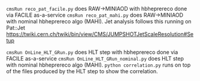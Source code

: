 
`cmsRun reco_pat_facile.py` does RAW->MINIAOD with hbheprereco done via FACILE as-a-service
`cmsRun reco_pat_mahi.py` does RAW->MINIAOD with nominal hbheprereco algo (MAHI).
Jet analysis follows this running on Pat::Jet https://twiki.cern.ch/twiki/bin/view/CMS/JUMPSHOTJetScaleResolution#Setup

`cmsRun OnLine_HLT_GRun.py` does HLT step with hbheprereco done via FACILE as-a-service
`cmsRun OnLine_HLT_GRun_nominal.py` does HLT step with nominal hbheprereco algo (MAHI).
`python correlation.py` runs on top of the files produced by the HLT step to show the correlation.



